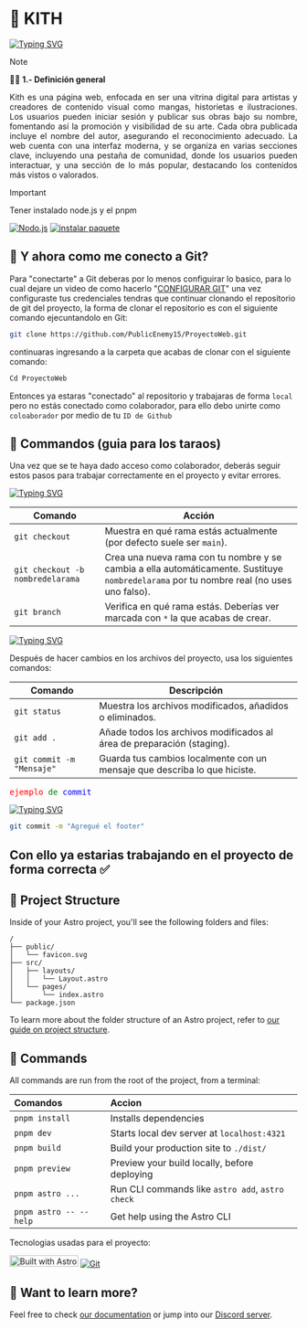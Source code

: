 # 🎲 KITH
<a href="https://git.io/typing-svg"><img src="https://readme-typing-svg.demolab.com?font=Nunito&weight=700&pause=1000&color=B63DEF&width=435&lines=PROYECTO+PARA+TALLER+WEB;DOCENTE%3A+JOSE+ANTONIO+ESPINAL+TEVES" alt="Typing SVG" /></a>

>[!NOTE]
> 🧑‍🚀 **1.- Definición general**
<p align="justify">
Kith es una página web, enfocada en ser una vitrina digital para artistas y creadores de contenido visual como mangas, historietas e ilustraciones. Los usuarios pueden iniciar sesión y publicar sus obras bajo su nombre, fomentando así la promoción y visibilidad de su arte. Cada obra publicada incluye el nombre del autor, asegurando el reconocimiento adecuado. La web cuenta con una interfaz moderna, y se organiza en varias secciones clave, incluyendo una pestaña de comunidad, donde los usuarios pueden interactuar, y una sección de lo más popular, destacando los contenidos más vistos o valorados.
</p>

>[!IMPORTANT]
>Tener instalado node.js y el pnpm
>
<a href="https://nodejs.org/" rel="nofollow"><img src="https://camo.githubusercontent.com/ab2f6071dd849b60b0ac1934c145fdd092baf9e69363d8c804abc6f00a0d5538/68747470733a2f2f637573746f6d2d69636f6e2d6261646765732e64656d6f6c61622e636f6d2f62616467652f2d4e6f64652e6a732d3333393933333f7374796c653d666f722d7468652d6261646765266c6f676f3d6e6f64652e6a73266c6f676f436f6c6f723d7768697465" alt="Nodo.js" data-canonical-src="https://custom-icon-badges.demolab.com/badge/-Node.js-339933?style=for-the-badge&amp;logo=node.js&amp;logoColor=white" style="max-width: 100%;"></a>
<a href="https://pnpm.io/installation" rel="nofollow"><img src="https://camo.githubusercontent.com/047d735a434305f169d2e737eed3491fb6b784396b7ca3ff6d6f9fe09c38b8a6/68747470733a2f2f637573746f6d2d69636f6e2d6261646765732e64656d6f6c61622e636f6d2f62616467652f2d496e7374616c6c2532305061636b6167652d676f6c643f7374796c653d666f722d7468652d6261646765266c6f676f3d7061636b616765266c6f676f436f6c6f723d626c61636b" alt="instalar paquete" data-canonical-src="https://custom-icon-badges.demolab.com/badge/-Install%20Package-gold?style=for-the-badge&amp;logo=package&amp;logoColor=black" style="max-width: 100%;"></a>

## 🧞 Y ahora como me conecto a Git?
<p dir="auto">Para "conectarte" a Git deberas por lo menos configuirar lo basico, para lo cual dejare un video de como hacerlo "<a href="https://youtu.be/VdGzPZ31ts8?si=Dqdt-xA1JGxn8-KS&t=502" rel="nofollow">CONFIGURAR GIT</a>" una vez configuraste tus credenciales tendras que continuar clonando el repositorio de git del proyecto, la forma de clonar el repositorio es con el siguiente comando ejecuntandolo en Git:</p>

```sh
git clone https://github.com/PublicEnemy15/ProyectoWeb.git
```
continuaras ingresando a la carpeta que acabas de clonar con el siguiente comando:

```sh
Cd ProyectoWeb
```
Entonces ya estaras "conectado" al repositorio y trabajaras de forma `local`  pero no estás conectado como colaborador, para ello debo unirte como `coloaborador` por medio de tu `ID de Github`

## 🤖 Commandos (guia para los taraos)

Una vez que se te haya dado acceso como colaborador, deberás seguir estos pasos para trabajar correctamente en el proyecto y evitar errores.

<a href="https://git.io/typing-svg"><img src="https://readme-typing-svg.demolab.com?font=Nunito&weight=700&pause=1000&color=09FF96&width=435&lines=%F0%9F%90%B8+Comandos+iniciales" alt="Typing SVG" /></a>

| Comando                               | Acción                                                                 |
|---------------------------------------|------------------------------------------------------------------------|
| `git checkout`                        | Muestra en qué rama estás actualmente (por defecto suele ser `main`). |
| `git checkout -b nombredelarama`     | Crea una nueva rama con tu nombre y se cambia a ella automáticamente. Sustituye `nombredelarama` por tu nombre real (no uses uno falso). |
| `git branch`                          | Verifica en qué rama estás. Deberías ver marcada con `*` la que acabas de crear. |


<a href="https://git.io/typing-svg"><img src="https://readme-typing-svg.demolab.com?font=Nunito&weight=700&pause=1000&color=04AAFF&width=435&lines=%F0%9F%94%84+Guardar+y+preparar+cambios" alt="Typing SVG" /></a>

Después de hacer cambios en los archivos del proyecto, usa los siguientes comandos:

| Comando                  | Descripción                                                                 |
|--------------------------|-----------------------------------------------------------------------------|
| `git status`             | Muestra los archivos modificados, añadidos o eliminados.                    |
| `git add .`              | Añade todos los archivos modificados al área de preparación (staging).      |
| `git commit -m "Mensaje"`| Guarda tus cambios localmente con un mensaje que describa lo que hiciste.   |

<a href="#" style="text-decoration: none; font-family: monospace;"> <span style="color: red;">ejemplo</span> <span style="color: green;"> de</span> <span style="color: blue;"> commit</span> </a>

<a href="https://git.io/typing-svg"><img src="https://readme-typing-svg.demolab.com?font=Nunito&weight=700&pause=1000&color=FF004B&width=435&lines=%F0%9F%94%B4+Ejemplo+de+commit" alt="Typing SVG" /></a>

```sh
git commit -m "Agregué el footer"
```
Con ello ya estarias trabajando en el proyecto de forma correcta ✅
---

## 🚀 Project Structure

Inside of your Astro project, you'll see the following folders and files:

```text
/
├── public/
│   └── favicon.svg
├── src/
│   ├── layouts/
│   │   └── Layout.astro
│   └── pages/
│       └── index.astro
└── package.json
```

To learn more about the folder structure of an Astro project, refer to [our guide on project structure](https://docs.astro.build/en/basics/project-structure/).

## 🧞 Commands

All commands are run from the root of the project, from a terminal:

| Comandos                   | Accion                                          |
| :------------------------ | :----------------------------------------------- |
| `pnpm install`             | Installs dependencies                            |
| `pnpm dev`             | Starts local dev server at `localhost:4321`      |
| `pnpm build`           | Build your production site to `./dist/`          |
| `pnpm preview`         | Preview your build locally, before deploying     |
| `pnpm astro ...`       | Run CLI commands like `astro add`, `astro check` |
| `pnpm astro -- --help` | Get help using the Astro CLI                     |

Tecnologias usadas para el proyecto:
<p align="left">
  <a href="https://astro.build"><img src="https://astro.badg.es/v2/built-with-astro/tiny.svg" alt="Built with Astro" width="120" height="20"></a>
  <a target="_blank" rel="noopener noreferrer nofollow" href="https://camo.githubusercontent.com/94d83dc5838e2784bee25fe9e019bc2fda128676f32cef2f06baa0f6f3849b8c/68747470733a2f2f696d672e736869656c64732e696f2f62616467652f6769742d2532334630353033332e7376673f7374796c653d666f722d7468652d6261646765266c6f676f3d676974266c6f676f436f6c6f723d7768697465"><img src="https://camo.githubusercontent.com/94d83dc5838e2784bee25fe9e019bc2fda128676f32cef2f06baa0f6f3849b8c/68747470733a2f2f696d672e736869656c64732e696f2f62616467652f6769742d2532334630353033332e7376673f7374796c653d666f722d7468652d6261646765266c6f676f3d676974266c6f676f436f6c6f723d7768697465" alt="Git" data-canonical-src="https://img.shields.io/badge/git-%23F05033.svg?style=for-the-badge&amp;logo=git&amp;logoColor=white" style="max-width: 100%;"></a>
  
</p>

## 👀 Want to learn more?

Feel free to check [our documentation](https://docs.astro.build) or jump into our [Discord server](https://astro.build/chat).
